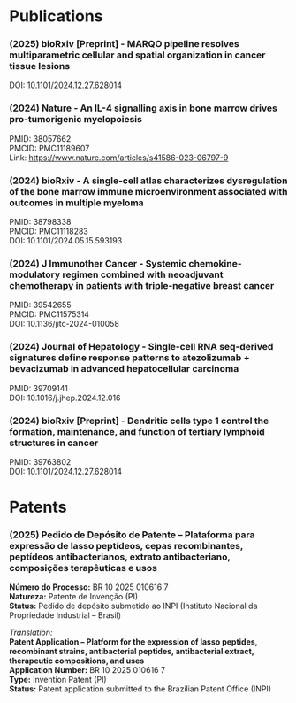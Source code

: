 # Publications

### (2025) bioRxiv [Preprint] - MARQO pipeline resolves multiparametric cellular and spatial organization in cancer tissue lesions
  DOI: [10.1101/2024.12.27.628014](https://doi.org/10.1101/2025.04.24.650539)
  
### (2024) Nature - An IL-4 signalling axis in bone marrow drives pro-tumorigenic myelopoiesis
  PMID: 38057662  
  PMCID: PMC11189607  
  Link: https://www.nature.com/articles/s41586-023-06797-9

### (2024) bioRxiv - A single-cell atlas characterizes dysregulation of the bone marrow immune microenvironment associated with outcomes in multiple myeloma
  PMID: 38798338  
  PMCID: PMC11118283  
  DOI: 10.1101/2024.05.15.593193

### (2024) J Immunother Cancer - Systemic chemokine-modulatory regimen combined with neoadjuvant chemotherapy in patients with triple-negative breast cancer
  PMID: 39542655    
  PMCID: PMC11575314    
  DOI: 10.1136/jitc-2024-010058

### (2024) Journal of Hepatology - Single-cell RNA seq-derived signatures define response patterns to atezolizumab + bevacizumab in advanced hepatocellular carcinoma
  PMID: 39709141    
  DOI: 10.1016/j.jhep.2024.12.016

### (2024) bioRxiv [Preprint] - Dendritic cells type 1 control the formation, maintenance, and function of tertiary lymphoid structures in cancer
  PMID: 39763802    
  DOI: 10.1101/2024.12.27.628014


# Patents

### (2025) Pedido de Depósito de Patente – Plataforma para expressão de lasso peptídeos, cepas recombinantes, peptídeos antibacterianos, extrato antibacteriano, composições terapêuticas e usos  
**Número do Processo:** BR 10 2025 010616 7  
**Natureza:** Patente de Invenção (PI)  
**Status:** Pedido de depósito submetido ao INPI (Instituto Nacional da Propriedade Industrial – Brasil)  

*Translation:*  
**Patent Application – Platform for the expression of lasso peptides, recombinant strains, antibacterial peptides, antibacterial extract, therapeutic compositions, and uses**  
**Application Number:** BR 10 2025 010616 7  
**Type:** Invention Patent (PI)  
**Status:** Patent application submitted to the Brazilian Patent Office (INPI)
